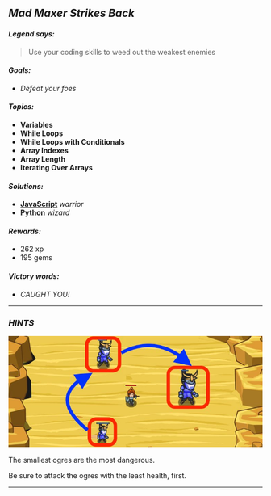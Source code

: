 ## _Mad Maxer Strikes Back_

#### _Legend says:_
> Use your coding skills to weed out the weakest enemies

#### _Goals:_
+ _Defeat your foes_

#### _Topics:_
+ **Variables**
+ **While Loops**
+ **While Loops with Conditionals**
+ **Array Indexes**
+ **Array Length**
+ **Iterating Over Arrays**

#### _Solutions:_
+ **[JavaScript](madMaxerStrikes.js)** _warrior_
+ **[Python](mad_maxer_strikes.py)** _wizard_

#### _Rewards:_
+ 262 xp
+ 195 gems

#### _Victory words:_
+ _CAUGHT YOU!_

___

### _HINTS_

![](img/mad_maxer_strikes_back.jpeg)

The smallest ogres are the most dangerous.

Be sure to attack the ogres with the least health, first.

___
